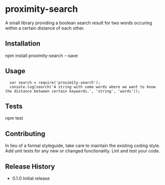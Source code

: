 proximity-search
================

A small library providing a boolean search result for two words occuring within a certain distance of each other.

## Installation

  npm install proximity-search --save

## Usage

  ```
    var search = require('proximity-search'); 
    console.log(search('A string with some words where we want to know the distance between certain keywords.', 'string', 'words'));
  ```

## Tests

  npm test

## Contributing

In lieu of a formal styleguide, take care to maintain the existing coding style. Add unit tests for any new or changed functionality. Lint and test your code.

## Release History

* 0.1.0 Initial release
